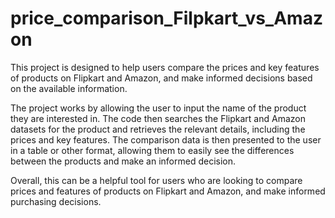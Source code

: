 # price_comparison_Filpkart_vs_Amazon
This project is designed to help users compare the prices and key features of products on Flipkart and Amazon, and make informed decisions based on the available information.<br>

The project works by allowing the user to input the name of the product they are interested in. The code then searches the Flipkart and Amazon datasets for the product and retrieves the relevant details, including the prices and key features. The comparison data is then presented to the user in a table or other format, allowing them to easily see the differences between the products and make an informed decision.

Overall, this can be a helpful tool for users who are looking to compare prices and features of products on Flipkart and Amazon, and make informed purchasing decisions.
